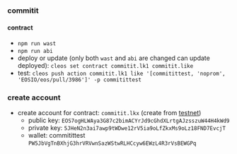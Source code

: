 ### commitit

#### contract
- `npm run wast`
- `npm run abi`
- deploy or update (only both `wast` and `abi` are changed can update deployed): `cleos set contract commitit.lk1 commitit.like`
- test: `cleos push action commitit.lk1 like '[commitittest, 'noprom', 'EOSIO/eos/pull/3986']' -p commitittest`

### create account
- create account for contract: `commitit.lkx` (create from [testnet](http://203.195.171.163:8081))
  + public key: `EOS7ogHLWAya3G87c2bimACYrJd9cGhdXLrtgAJzsszuW44H4kWd9`
  + private key: `5JHeN2n3ai7awp9tWDwe12rV5ia9oLfZkxMs9oLz18FND7EvcjT`
  + wallet: commitittest `PW5JbVgTnBXhjG3hrVRVwnSazWStwRLHCcyw6EWzL4R3rVsBEWGPq`
